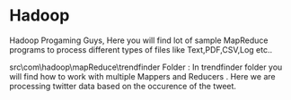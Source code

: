 # Hadoop
Hadoop Progaming 
Guys,
Here you will find lot of sample MapReduce programs to process different types of files like Text,PDF,CSV,Log etc..

src\com\hadoop\mapReduce\trendfinder Folder :
In trendfinder folder you will find how to work with multiple Mappers and Reducers .
Here we are processing twitter data based on the occurence of the tweet. 

